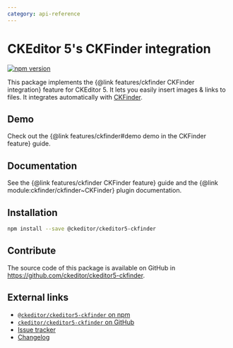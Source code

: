 ```yaml
---
category: api-reference
---
```


# CKEditor 5's CKFinder integration

[![npm version](https://badge.fury.io/js/%40ckeditor%2Fckeditor5-ckfinder.svg)](https://www.npmjs.com/package/@ckeditor/ckeditor5-ckfinder)

This package implements the {@link features/ckfinder CKFinder integration} feature for CKEditor 5. It lets you easily insert images & links to files. It integrates automatically with [CKFinder](https://ckeditor.com/ckfinder/).

## Demo

Check out the {@link features/ckfinder#demo demo in the CKFinder feature} guide.

## Documentation

See the {@link features/ckfinder CKFinder feature} guide and the {@link module:ckfinder/ckfinder~CKFinder} plugin documentation.

## Installation

```bash
npm install --save @ckeditor/ckeditor5-ckfinder
```

## Contribute

The source code of this package is available on GitHub in https://github.com/ckeditor/ckeditor5-ckfinder.

## External links

* [`@ckeditor/ckeditor5-ckfinder` on npm](https://www.npmjs.com/package/@ckeditor/ckeditor5-ckfinder)
* [`ckeditor/ckeditor5-ckfinder` on GitHub](https://github.com/ckeditor/ckeditor5-ckfinder)
* [Issue tracker](https://github.com/ckeditor/ckeditor5-ckfinder/issues)
* [Changelog](https://github.com/ckeditor/ckeditor5-ckfinder/blob/master/CHANGELOG.md)
